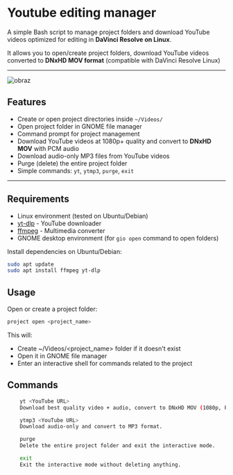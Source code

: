 # Youtube editing manager
A simple Bash script to manage project folders and download YouTube videos optimized for editing in **DaVinci Resolve on Linux**.  

It allows you to open/create project folders, download YouTube videos converted to **DNxHD MOV format** (compatible with DaVinci Resolve Linux)

---
![obraz](https://github.com/user-attachments/assets/5ade8489-8be7-478d-bcd7-7ce42915074c)

## Features

- Create or open project directories inside `~/Videos/`
- Open project folder in GNOME file manager
- Command prompt for project management
- Download YouTube videos at 1080p+ quality and convert to **DNxHD MOV** with PCM audio
- Download audio-only MP3 files from YouTube videos
- Purge (delete) the entire project folder
- Simple commands: `yt`, `ytmp3`, `purge`, `exit`

---

## Requirements

- Linux environment (tested on Ubuntu/Debian)
- [yt-dlp](https://github.com/yt-dlp/yt-dlp) - YouTube downloader  
- [ffmpeg](https://ffmpeg.org/) - Multimedia converter  
- GNOME desktop environment (for `gio open` command to open folders)  

Install dependencies on Ubuntu/Debian:

```bash
sudo apt update
sudo apt install ffmpeg yt-dlp
```

## Usage

Open or create a project folder:
```bash
project open <project_name>
```

This will:
- Create ~/Videos/<project_name> folder if it doesn't exist
- Open it in GNOME file manager
- Enter an interactive shell for commands related to the project

## Commands

```bash
    yt <YouTube URL>
    Download best quality video + audio, convert to DNxHD MOV (1080p, PCM audio), ideal for DaVinci Resolve on Linux.

    ytmp3 <YouTube URL>
    Download audio-only and convert to MP3 format.

    purge
    Delete the entire project folder and exit the interactive mode.

    exit
    Exit the interactive mode without deleting anything.
```
